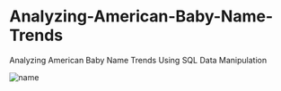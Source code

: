 # Analyzing-American-Baby-Name-Trends
Analyzing American Baby Name Trends Using SQL Data Manipulation 

![name](https://github.com/IqraBaluch/Analyzing-American-Baby-Name-Trends/assets/57810189/83b401d3-e6a6-4633-b831-f4b78abcac33) 


